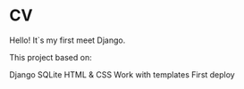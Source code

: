# CV
Hello! It`s my first meet Django.

This project based on:
  
  Django
  SQLite
  HTML & CSS
  Work with templates
  First deploy

